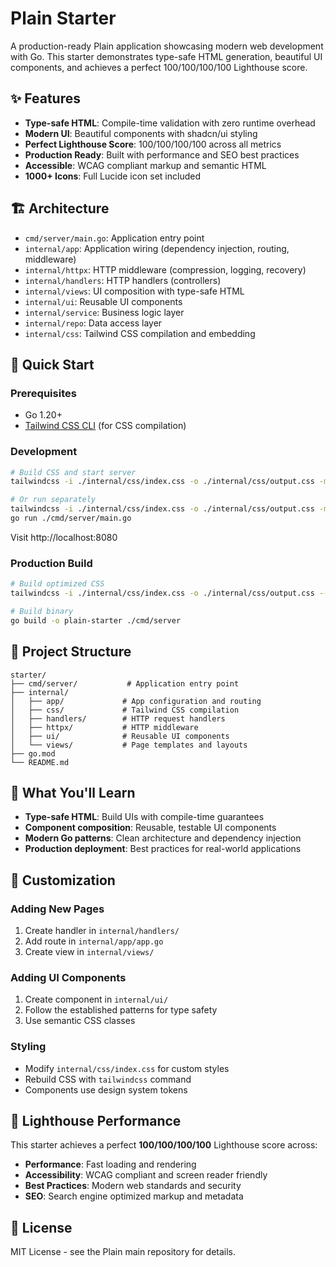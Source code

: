 # Plain Starter

A production-ready Plain application showcasing modern web development with Go. This starter demonstrates type-safe HTML generation, beautiful UI components, and achieves a perfect 100/100/100/100 Lighthouse score.

## ✨ Features

- **Type-safe HTML**: Compile-time validation with zero runtime overhead
- **Modern UI**: Beautiful components with shadcn/ui styling
- **Perfect Lighthouse Score**: 100/100/100/100 across all metrics
- **Production Ready**: Built with performance and SEO best practices
- **Accessible**: WCAG compliant markup and semantic HTML
- **1000+ Icons**: Full Lucide icon set included

## 🏗️ Architecture

- `cmd/server/main.go`: Application entry point
- `internal/app`: Application wiring (dependency injection, routing, middleware)
- `internal/httpx`: HTTP middleware (compression, logging, recovery)
- `internal/handlers`: HTTP handlers (controllers)
- `internal/views`: UI composition with type-safe HTML
- `internal/ui`: Reusable UI components
- `internal/service`: Business logic layer
- `internal/repo`: Data access layer
- `internal/css`: Tailwind CSS compilation and embedding

## 🚀 Quick Start

### Prerequisites

- Go 1.20+
- [Tailwind CSS CLI](https://tailwindcss.com/docs/installation) (for CSS compilation)

### Development

```bash
# Build CSS and start server
tailwindcss -i ./internal/css/index.css -o ./internal/css/output.css -m && go run ./cmd/server/main.go

# Or run separately
tailwindcss -i ./internal/css/index.css -o ./internal/css/output.css -m
go run ./cmd/server/main.go
```

Visit http://localhost:8080

### Production Build

```bash
# Build optimized CSS
tailwindcss -i ./internal/css/index.css -o ./internal/css/output.css --minify

# Build binary
go build -o plain-starter ./cmd/server
```

## 📁 Project Structure

```
starter/
├── cmd/server/           # Application entry point
├── internal/
│   ├── app/             # App configuration and routing
│   ├── css/             # Tailwind CSS compilation
│   ├── handlers/        # HTTP request handlers
│   ├── httpx/           # HTTP middleware
│   ├── ui/              # Reusable UI components
│   └── views/           # Page templates and layouts
├── go.mod
└── README.md
```

## 🎯 What You'll Learn

- **Type-safe HTML**: Build UIs with compile-time guarantees
- **Component composition**: Reusable, testable UI components
- **Modern Go patterns**: Clean architecture and dependency injection
- **Production deployment**: Best practices for real-world applications

## 🔧 Customization

### Adding New Pages

1. Create handler in `internal/handlers/`
2. Add route in `internal/app/app.go`
3. Create view in `internal/views/`

### Adding UI Components

1. Create component in `internal/ui/`
2. Follow the established patterns for type safety
3. Use semantic CSS classes

### Styling

- Modify `internal/css/index.css` for custom styles
- Rebuild CSS with `tailwindcss` command
- Components use design system tokens

## 🚀 Lighthouse Performance

This starter achieves a perfect **100/100/100/100** Lighthouse score across:
- **Performance**: Fast loading and rendering
- **Accessibility**: WCAG compliant and screen reader friendly
- **Best Practices**: Modern web standards and security
- **SEO**: Search engine optimized markup and metadata

## 📝 License

MIT License - see the Plain main repository for details.
